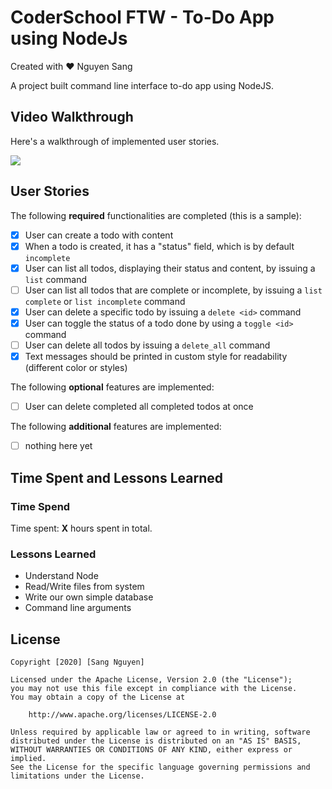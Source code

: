 # CoderSchool FTW -  To-Do App using NodeJs

Created with :heart: Nguyen Sang 
  
A project built command line interface to-do app using NodeJS. 

## Video Walkthrough

Here's a walkthrough of implemented user stories.


<img src='https://media.giphy.com/media/RhqSVganEnCWcFxFX1/giphy.gif' />


## User Stories

The following **required** functionalities are completed (this is a sample):

* [x] User can create a todo with content
* [x] When a todo is created, it has a "status" field, which is by default `incomplete`
* [x] User can list all todos, displaying their status and content, by issuing a `list`	command
* [ ] User can list all todos that are complete or incomplete, by issuing a `list complete` or `list incomplete` command
* [x] User can delete a specific todo by issuing a `delete <id>` command
* [x] User can toggle the status of a todo done by using a `toggle <id>` command
* [ ] User can delete all todos by issuing a `delete_all` command
* [x] Text messages should be printed in custom style for readability (different color or styles)

The following **optional** features are implemented:

* [ ] User can delete completed all completed todos at once



The following **additional** features are implemented:

* [ ] nothing here yet 

## Time Spent and Lessons Learned

### Time Spend

Time spent: **X** hours spent in total.


### Lessons Learned
*  Understand Node
*  Read/Write files from system
*  Write our own simple database
*  Command line arguments


## License

    Copyright [2020] [Sang Nguyen]

    Licensed under the Apache License, Version 2.0 (the "License");
    you may not use this file except in compliance with the License.
    You may obtain a copy of the License at

        http://www.apache.org/licenses/LICENSE-2.0

    Unless required by applicable law or agreed to in writing, software
    distributed under the License is distributed on an "AS IS" BASIS,
    WITHOUT WARRANTIES OR CONDITIONS OF ANY KIND, either express or implied.
    See the License for the specific language governing permissions and
    limitations under the License.
